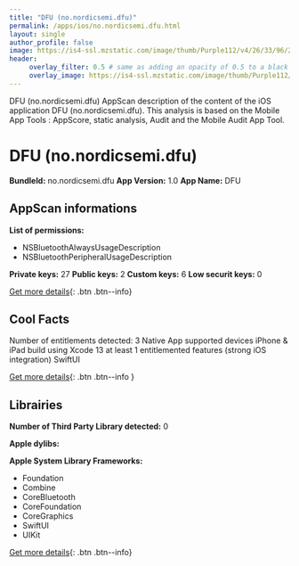 ```yaml
---
title: "DFU (no.nordicsemi.dfu)"
permalink: /apps/ios/no.nordicsemi.dfu.html
layout: single
author_profile: false
image: https://is4-ssl.mzstatic.com/image/thumb/Purple112/v4/26/33/96/263396d8-7ad8-9ca5-24dc-ab6deba65336/AppIcon-0-1x_U007emarketing-0-7-0-85-220.png/512x512bb.jpg
header: 
     overlay_filter: 0.5 # same as adding an opacity of 0.5 to a black background
     overlay_image: https://is4-ssl.mzstatic.com/image/thumb/Purple112/v4/26/33/96/263396d8-7ad8-9ca5-24dc-ab6deba65336/AppIcon-0-1x_U007emarketing-0-7-0-85-220.png/512x512bb.jpg
---
```

DFU (no.nordicsemi.dfu) AppScan description of the content of the iOS application DFU (no.nordicsemi.dfu). This analysis is based on the Mobile App Tools : AppScore, static analysis, Audit and the Mobile Audit App Tool.

# DFU (no.nordicsemi.dfu)

**BundleId:** no.nordicsemi.dfu
**App Version:** 1.0
**App Name:** DFU


## AppScan informations 

**List of permissions:** 
- NSBluetoothAlwaysUsageDescription
- NSBluetoothPeripheralUsageDescription
  
  
**Private keys:** 27
**Public keys:** 2
**Custom keys:** 6
**Low securit keys:** 0
  
[Get more details](/pricing.html){: .btn .btn--info}

## Cool Facts

Number of entitlements detected: 3
Native App
supported devices iPhone & iPad
build using Xcode 13
at least 1 entitlemented features (strong iOS integration)
SwiftUI
  
[Get more details](/pricing.html){: .btn .btn--info }

## Librairies 
**Number of Third Party Library detected:** 0


**Apple dylibs:**


**Apple System Library Frameworks:**
- Foundation
- Combine
- CoreBluetooth
- CoreFoundation
- CoreGraphics
- SwiftUI
- UIKit


  
[Get more details](/pricing.html){: .btn .btn--info}

